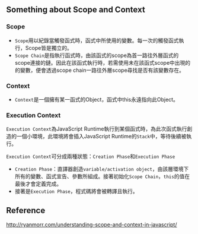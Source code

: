 ## Something about Scope and Context
### Scope
- `Scope`用以紀錄當觸發函式時，函式中所使用的變數。每一次的觸發函式執行，Scope皆是獨立的。
- `Scope Chain`是指執行函式時，由該函式的scope為首一路往外層函式的scope連接的鏈。因此在該函式執行時，若需使用未在該函式scope中出現的的變數，便會透過scope chain一路往外層scope尋找是否有該變數存在。

### Context
- `Context`是一個擁有某一函式的Object，函式中this永遠指向此Object。

### Execution Context
`Execution Context`為JavaScript Runtime執行到某個函式時，為此次函式執行創造的一個小環境，此環境將會插入JavaScript Runtime的`Stack`中，等待後續被執行。

`Execution Context`可分成兩種狀態：`Creation Phase`和`Execution Phase`

- `Creation Phase`：直譯器創造`variable/activation object`，由該層環境下所有的變數、函式宣告、參數所組成。接著初始化`Scope Chain`，`this`的值在最後才會定義完成。
- 接著是`Execution Phase`，程式碼將會被轉譯且執行。

## Reference
http://ryanmorr.com/understanding-scope-and-context-in-javascript/